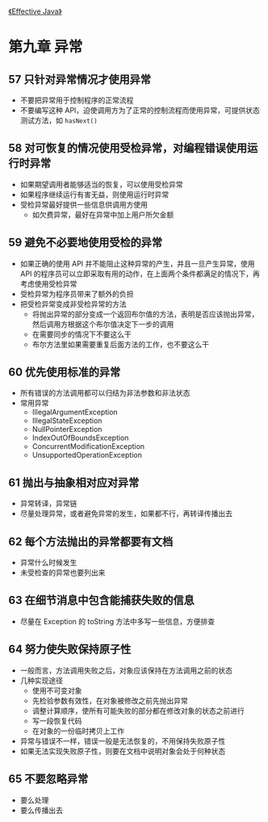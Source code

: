 [《Effective Java》](effective-java.html)

# 第九章 异常

## 57 只针对异常情况才使用异常

* 不要把异常用于控制程序的正常流程
* 不要编写这种 API，迫使调用方为了正常的控制流程而使用异常，可提供状态测试方法，如 `hasNext()`

## 58 对可恢复的情况使用受检异常，对编程错误使用运行时异常

* 如果期望调用者能够适当的恢复，可以使用受检异常
* 如果程序继续运行有害无益，则使用运行时异常
* 受检异常最好提供一些信息供调用方使用
  * 如欠费异常，最好在异常中加上用户所欠金额

## 59 避免不必要地使用受检的异常

* 如果正确的使用 API 并不能阻止这种异常的产生，并且一旦产生异常，使用 API 的程序员可以立即采取有用的动作，在上面两个条件都满足的情况下，再考虑使用受检异常
* 受检异常为程序员带来了额外的负担
* 把受检异常变成非受检异常的方法
  * 将抛出异常的部分变成一个返回布尔值的方法，表明是否应该抛出异常，然后调用方根据这个布尔值决定下一步的调用
  * 在需要同步的情况下不要这么干
  * 布尔方法里如果需要重复后面方法的工作，也不要这么干

## 60 优先使用标准的异常

* 所有错误的方法调用都可以归结为非法参数和非法状态
* 常用异常
  * IllegalArgumentException
  * IllegalStateException
  * NullPointerException
  * IndexOutOfBoundsException
  * ConcurrentModificationException
  * UnsupportedOperationException

## 61 抛出与抽象相对应对异常
	
* 异常转译，异常链
* 尽量处理异常，或者避免异常的发生，如果都不行，再转译传播出去

## 62 每个方法抛出的异常都要有文档
	
* 异常什么时候发生
* 未受检查的异常也要列出来

## 63 在细节消息中包含能捕获失败的信息
	
* 尽量在 Exception 的 toString 方法中多写一些信息，方便排查


## 64 努力使失败保持原子性

* 一般而言，方法调用失败之后，对象应该保持在方法调用之前的状态
* 几种实现途径
  * 使用不可变对象
  * 先检验参数有效性，在对象被修改之前先抛出异常
  * 调整计算顺序，使所有可能失败的部分都在修改对象的状态之前进行
  * 写一段恢复代码
  * 在对象的一份临时拷贝上工作
* 异常与错误不一样，错误一般是无法恢复的，不用保持失败原子性
* 如果无法实现失败原子性，则要在文档中说明对象会处于何种状态


## 65 不要忽略异常

* 要么处理
* 要么传播出去
